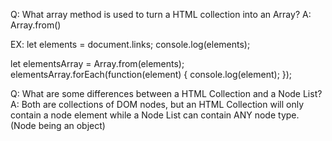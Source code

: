 Q: What array method is used to turn a HTML collection into an Array?
A: Array.from()

EX: let elements = document.links;
console.log(elements);

let elementsArray = Array.from(elements);
elementsArray.forEach(function(element) {
	console.log(element);
});

Q: What are some differences between a HTML Collection and a Node List?
A: Both are collections of DOM nodes, but an HTML Collection will only contain a node element while a Node List can contain ANY node type. (Node being an object)

